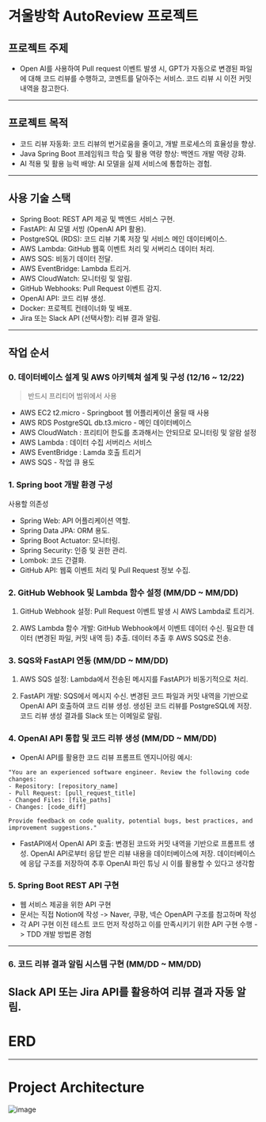 # 겨울방학 AutoReview 프로젝트

## 프로젝트 주제
- Open AI를 사용하여 Pull request 이벤트 발생 시,
  GPT가 자동으로 변경된 파일에 대해 코드 리뷰를 수행하고,
  코멘트를 달아주는 서비스.
  코드 리뷰 시 이전 커밋 내역을 참고한다.
---

## 프로젝트 목적
- 코드 리뷰 자동화: 코드 리뷰의 번거로움을 줄이고, 개발 프로세스의 효율성을 향상.
- Java Spring Boot 프레임워크 학습 및 활용 역량 향상: 백엔드 개발 역량 강화.
- AI 적용 및 활용 능력 배양: AI 모델을 실제 서비스에 통합하는 경험.
---

## 사용 기술 스택
- Spring Boot: REST API 제공 및 백엔드 서비스 구현.
- FastAPI: AI 모델 서빙 (OpenAI API 활용).
- PostgreSQL (RDS): 코드 리뷰 기록 저장 및 서비스 메인 데이터베이스.
- AWS Lambda: GitHub 웹훅 이벤트 처리 및 서버리스 데이터 처리.
- AWS SQS: 비동기 데이터 전달.
- AWS EventBridge: Lambda 트리거.
- AWS CloudWatch: 모니터링 및 알림.
- GitHub Webhooks: Pull Request 이벤트 감지.
- OpenAI API: 코드 리뷰 생성.
- Docker: 프로젝트 컨테이너화 및 배포.
- Jira 또는 Slack API (선택사항): 리뷰 결과 알림.
---

## 작업 순서

### 0. 데이터베이스 설계 및 AWS 아키텍쳐 설계 및 구성 (12/16 ~ 12/22)

> 반드시 프리티어 범위에서 사용
- AWS EC2 t2.micro - Springboot 웹 어플리케이션 올릴 때 사용
- AWS RDS PostgreSQL db.t3.micro - 메인 데이터베이스
- AWS CloudWatch : 프리티어 한도를 초과해서는 안되므로 모니터링 및 알람 설정
- AWS Lambda : 데이터 수집 서버리스 서비스
- AWS EventBridge : Lamda 호출 트리거
- AWS SQS - 작업 큐 용도

### 1. Spring boot 개발 환경 구성

사용할 의존성
- Spring Web: API 어플리케이션 역할.
- Spring Data JPA: ORM 용도.
- Spring Boot Actuator: 모니터링.
- Spring Security: 인증 및 권한 관리.
- Lombok: 코드 간결화.
- GitHub API: 웹훅 이벤트 처리 및 Pull Request 정보 수집.

### 2. GitHub Webhook 및 Lambda 함수 설정 (MM/DD ~ MM/DD)
1. GitHub Webhook 설정:
   Pull Request 이벤트 발생 시 AWS Lambda로 트리거.

2. AWS Lambda 함수 개발:
   GitHub Webhook에서 이벤트 데이터 수신.
   필요한 데이터 (변경된 파일, 커밋 내역 등) 추출.
   데이터 추출 후 AWS SQS로 전송.

### 3. SQS와 FastAPI 연동 (MM/DD ~ MM/DD)
1. AWS SQS 설정:
   Lambda에서 전송된 메시지를 FastAPI가 비동기적으로 처리.

2. FastAPI 개발:
   SQS에서 메시지 수신.
   변경된 코드 파일과 커밋 내역을 기반으로 OpenAI API 호출하여 코드 리뷰 생성.
   생성된 코드 리뷰를 PostgreSQL에 저장.
   코드 리뷰 생성 결과를 Slack 또는 이메일로 알림.

### 4. OpenAI API 통합 및 코드 리뷰 생성 (MM/DD ~ MM/DD)
- OpenAI API를 활용한 코드 리뷰 프롬프트 엔지니어링 예시:

```plaintext
"You are an experienced software engineer. Review the following code changes:
- Repository: [repository_name]
- Pull Request: [pull_request_title]
- Changed Files: [file_paths]
- Changes: [code_diff]

Provide feedback on code quality, potential bugs, best practices, and improvement suggestions."
```

- FastAPI에서 OpenAI API 호출:
변경된 코드와 커밋 내역을 기반으로 프롬프트 생성.
OpenAI API로부터 응답 받은 리뷰 내용을 데이터베이스에 저장.
데이터베이스에 응답 구조를 저장하여 추후 OpenAI 파인 튜닝 시 이를 활용할 수 있다고 생각함

### 5. Spring Boot REST API 구현
- 웹 서비스 제공을 위한 API 구현
- 문서는 직접 Notion에 작성 -> Naver, 쿠팡, 넥슨 OpenAPI 구조를 참고하며 작성
- 각 API 구현 이전 테스트 코드 먼저 작성하고 이를 만족시키기 위한 API 구현 수행 -> TDD 개발 방법론 경험
---

### 6. 코드 리뷰 결과 알림 시스템 구현 (MM/DD ~ MM/DD)
Slack API 또는 Jira API를 활용하여 리뷰 결과 자동 알림.
---


# ERD

---

# Project Architecture

![image](https://github.com/user-attachments/assets/a7dd6db7-ab11-4fdc-b912-b5d6b5a54135)

